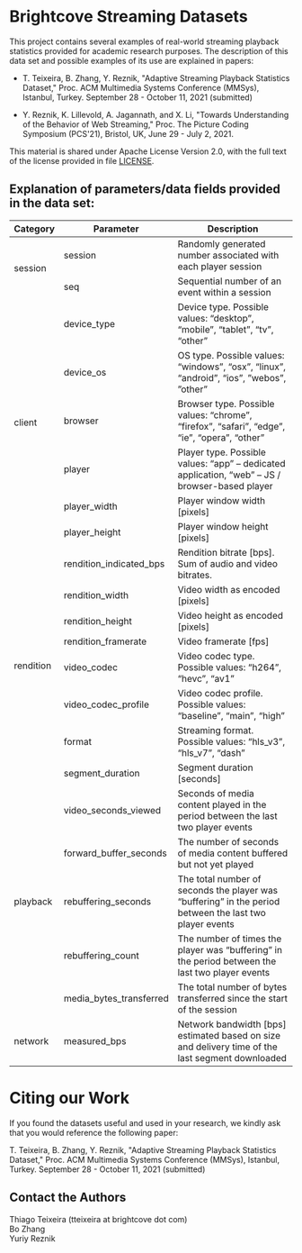 Brightcove Streaming Datasets
=============================

This project contains several examples of real-world streaming playback statistics provided for academic research purposes.
The description of this data set and possible examples of its use are explained in papers:

* T. Teixeira, B. Zhang, Y. Reznik, "Adaptive Streaming Playback Statistics Dataset," Proc. ACM Multimedia Systems Conference (MMSys), Istanbul, Turkey. September 28 - October 11, 2021 (submitted)

* Y. Reznik, K. Lillevold, A. Jagannath, and X. Li, "Towards Understanding of the Behavior of Web Streaming,"  Proc. The Picture Coding Symposium (PCS'21), Bristol, UK, June 29 - July 2, 2021.

This material is shared under Apache License Version 2.0, with the full text of the license provided in file [LICENSE](./LICENSE).


## Explanation of parameters/data fields provided in the data set:

<table>
<thead>
  <tr>
    <th>Category</th>
    <th>Parameter</th>
    <th>Description</th>
  </tr>
</thead>
<tbody>
  <tr>
    <td rowspan="2">session</td>
    <td>session</td>
    <td>Randomly generated number associated with each player session</td>
  </tr>
  <tr>
    <td>seq</td>
    <td>Sequential number of an event within a session</td>
  </tr>
  <tr>
    <td rowspan="6">client</td>
    <td>device_type</td>
    <td>Device type. Possible values: “desktop”, “mobile”, “tablet”, “tv”, “other”</td>
  </tr>
  <tr>
    <td>device_os</td>
    <td>OS type. Possible values: “windows”, “osx”, “linux”, “android”, “ios”, ”webos”, ”other”</td>
  </tr>
  <tr>
    <td>browser	</td>
    <td>Browser type. Possible values: “chrome”, “firefox”, “safari”, “edge”, “ie”, “opera”, “other”</td>
  </tr>
  <tr>
    <td>player</td>
    <td>Player type. Possible values: “app” – dedicated application, “web” – JS / browser-based player</td>
  </tr>
  <tr>
    <td>player_width</td>
    <td>Player window width [pixels]</td>
  </tr>
  <tr>
    <td>player_height</td>
    <td>Player window height [pixels]</td>
  </tr>
  <tr>
    <td rowspan="8">rendition</td>
    <td>rendition_indicated_bps</td>
    <td>Rendition bitrate [bps]. Sum of audio and video bitrates.</td>
  </tr>
  <tr>
    <td>rendition_width</td>
    <td>Video width as encoded [pixels]</td>
  </tr>
  <tr>
    <td>rendition_height</td>
    <td>Video height as encoded [pixels]</td>
  </tr>
  <tr>
    <td>rendition_framerate</td>
    <td>Video framerate [fps]</td>
  </tr>
  <tr>
    <td>video_codec	</td>
    <td>Video codec type. Possible values: “h264”, “hevc”, “av1”</td>
  </tr>
  <tr>
    <td>video_codec_profile</td>
    <td>Video codec profile. Possible values: “baseline”, “main”, “high”</td>
  </tr>
  <tr>
    <td>format</td>
    <td>Streaming format. Possible values: “hls_v3”, “hls_v7”, “dash”</td>
  </tr>
  <tr>
    <td>segment_duration</td>
    <td>Segment duration [seconds]</td>
  </tr>
  <tr>
    <td rowspan="5">playback</td>
    <td>video_seconds_viewed</td>
    <td>Seconds of media content played in the period between the last two player events </td>
  </tr>
  <tr>
    <td>forward_buffer_seconds</td>
    <td>The number of seconds of media content buffered but not yet played</td>
  </tr>
  <tr>
    <td>rebuffering_seconds</td>
    <td>The total number of seconds the player was “buffering” in the period between the last two player events</td>
  </tr>
  <tr>
    <td>rebuffering_count</td>
    <td>The number of times the player was “buffering” in the period between the last two player events</td>
  </tr>
  <tr>
    <td>media_bytes_transferred</td>
    <td>The total number of bytes transferred since the start of the session</td>
  </tr>
  <tr>
    <td>network</td>
    <td>measured_bps</td>
    <td>Network bandwidth [bps] estimated based on size and delivery time of the last segment downloaded</td>
  </tr>
</tbody>
</table>


# Citing our Work

If you found the datasets useful and used in your research, we kindly ask that you would reference the following paper:

T. Teixeira, B. Zhang, Y. Reznik, "Adaptive Streaming Playback Statistics Dataset," Proc. ACM Multimedia Systems Conference (MMSys), Istanbul, Turkey. September 28 - October 11, 2021 (submitted)

## Contact the Authors

Thiago Teixeira (tteixeira at brightcove dot com)<br>
Bo Zhang<br>
Yuriy Reznik<br>
